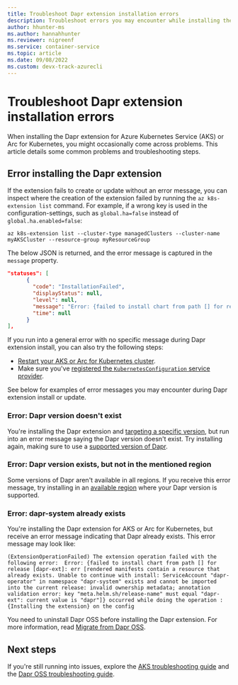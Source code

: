 ```yaml
---
title: Troubleshoot Dapr extension installation errors 
description: Troubleshoot errors you may encounter while installing the Dapr extension for AKS or Arc for Kubernetes
author: hhunter-ms
ms.author: hannahhunter
ms.reviewer: nigreenf
ms.service: container-service
ms.topic: article
ms.date: 09/08/2022
ms.custom: devx-track-azurecli
---
```


# Troubleshoot Dapr extension installation errors

When installing the Dapr extension for Azure Kubernetes Service (AKS) or Arc for Kubernetes, you might occasionally come across problems. This article details some common problems and troubleshooting steps.

## Error installing the Dapr extension

If the extension fails to create or update without an error message, you can inspect where the creation of the extension failed by running the `az k8s-extension list` command. For example, if a wrong key is used in the configuration-settings, such as `global.ha=false` instead of `global.ha.enabled=false`: 

```azure-cli-interactive
az k8s-extension list --cluster-type managedClusters --cluster-name myAKSCluster --resource-group myResourceGroup
```

The below JSON is returned, and the error message is captured in the `message` property.

```json
"statuses": [
      {
        "code": "InstallationFailed",
        "displayStatus": null,
        "level": null,
        "message": "Error: {failed to install chart from path [] for release [dapr-1]: err [template: dapr/charts/dapr_sidecar_injector/templates/dapr_sidecar_injector_poddisruptionbudget.yaml:1:17: executing \"dapr/charts/dapr_sidecar_injector/templates/dapr_sidecar_injector_poddisruptionbudget.yaml\" at <.Values.global.ha.enabled>: can't evaluate field enabled in type interface {}]} occurred while doing the operation : {Installing the extension} on the config",
        "time": null
      }
],
```

If you run into a general error with no specific message during Dapr extension install, you can also try the following steps:

- [Restart your AKS or Arc for Kubernetes cluster](./start-stop-cluster.md).
- Make sure you've [registered the `KubernetesConfiguration` service provider](./dapr.md#register-the-kubernetesconfiguration-service-provider).

See below for examples of error messages you may encounter during Dapr extension install or update.

### Error: Dapr version doesn't exist

You're installing the Dapr extension and [targeting a specific version](./dapr.md#targeting-a-specific-dapr-version), but run into an error message saying the Dapr version doesn't exist. Try installing again, making sure to use a [supported version of Dapr](./dapr.md#dapr-versions). 

### Error: Dapr version exists, but not in the mentioned region

Some versions of Dapr aren't available in all regions. If you receive this error message, try installing in an [available region](./dapr.md#cloudsregions) where your Dapr version is supported.

### Error: dapr-system already exists

You're installing the Dapr extension for AKS or Arc for Kubernetes, but receive an error message indicating that Dapr already exists. This error message may look like:

```
(ExtensionOperationFailed) The extension operation failed with the following error:  Error: {failed to install chart from path [] for release [dapr-ext]: err [rendered manifests contain a resource that already exists. Unable to continue with install: ServiceAccount "dapr-operator" in namespace "dapr-system" exists and cannot be imported into the current release: invalid ownership metadata; annotation validation error: key "meta.helm.sh/release-name" must equal "dapr-ext": current value is "dapr"]} occurred while doing the operation : {Installing the extension} on the config
```

You need to uninstall Dapr OSS before installing the Dapr extension. For more information, read [Migrate from Dapr OSS](./dapr-migration.md).

## Next steps

If you're still running into issues, explore the [AKS troubleshooting guide](./troubleshooting.md) and the [Dapr OSS troubleshooting guide](https://docs.dapr.io/operations/troubleshooting/common_issues/).